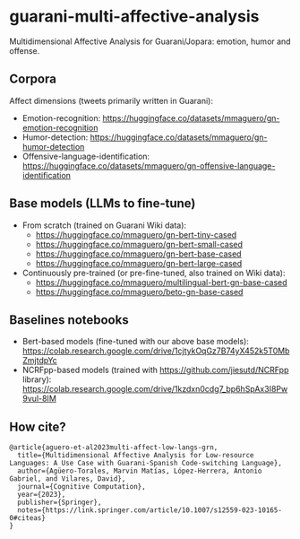 # guarani-multi-affective-analysis
Multidimensional Affective Analysis for Guarani/Jopara: emotion, humor and offense.

## Corpora
Affect dimensions (tweets primarily written in Guarani):
- Emotion-recognition: https://huggingface.co/datasets/mmaguero/gn-emotion-recognition
- Humor-detection: https://huggingface.co/datasets/mmaguero/gn-humor-detection
- Offensive-language-identification: https://huggingface.co/datasets/mmaguero/gn-offensive-language-identification

## Base models (LLMs to fine-tune)
- From scratch (trained on Guarani Wiki data):
    - https://huggingface.co/mmaguero/gn-bert-tiny-cased
    - https://huggingface.co/mmaguero/gn-bert-small-cased
    - https://huggingface.co/mmaguero/gn-bert-base-cased
    - https://huggingface.co/mmaguero/gn-bert-large-cased
- Continuously pre-trained (or pre-fine-tuned, also trained on Wiki data):
    - https://huggingface.co/mmaguero/multilingual-bert-gn-base-cased
    - https://huggingface.co/mmaguero/beto-gn-base-cased

## Baselines notebooks

- Bert-based models (fine-tuned with our above base models): https://colab.research.google.com/drive/1cjtykOqGz7B74yX452k5T0MbZmjtdpYc
- NCRFpp-based models (trained with https://github.com/jiesutd/NCRFpp library): https://colab.research.google.com/drive/1kzdxn0cdg7_bp6hSpAx3I8Pw9vul-8IM


## How cite?

```
@article{aguero-et-al2023multi-affect-low-langs-grn,
  title={Multidimensional Affective Analysis for Low-resource Languages: A Use Case with Guarani-Spanish Code-switching Language},
  author={Agüero-Torales, Marvin Matías, López-Herrera, Antonio Gabriel, and Vilares, David},
  journal={Cognitive Computation},
  year={2023},
  publisher={Springer},
  notes={https://link.springer.com/article/10.1007/s12559-023-10165-0#citeas}
}
```

